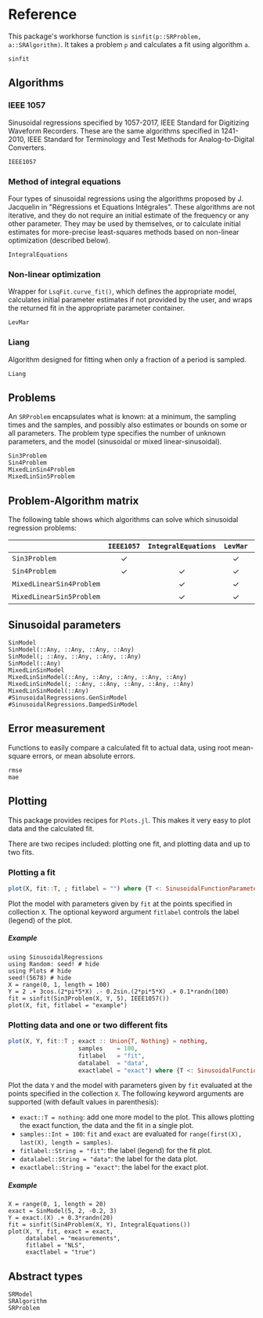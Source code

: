 # Reference

This package's workhorse function is `sinfit(p::SRProblem, a::SRAlgorithm)`. It takes a problem `p`
and calculates a fit using algorithm `a`.

```@docs
sinfit
```

## Algorithms

### IEEE 1057

Sinusoidal regressions specified by 1057-2017, IEEE Standard for Digitizing
Waveform Recorders. These are the same algorithms specified in 1241-2010, IEEE
Standard for Terminology and Test Methods for Analog-to-Digital Converters.

```@docs
IEEE1057
```

### Method of integral equations

Four types of sinusoidal regressions using the algorithms proposed by J.
Jacquelin in "Régressions et Equations Intégrales". These algorithms are not
iterative, and they do not require an initial estimate of the frequency or any
other parameter. They may be used by themselves, or to calculate initial
estimates for more-precise least-squares methods based on non-linear
optimization (described below).

```@docs
IntegralEquations
```

### Non-linear optimization

Wrapper for `LsqFit.curve_fit()`, which defines the appropriate model,
calculates initial parameter estimates if not provided by the user, and wraps the
returned fit in the appropriate parameter container.

```@docs
LevMar
```

### Liang

Algorithm designed for fitting when only a fraction of a period is sampled.

```@docs
Liang
```

## Problems

An `SRProblem` encapsulates what is known: at a minimum, the sampling times and the samples, and
possibly also estimates or bounds on some or all parameters. The problem type specifies the
number of unknown parameters, and the model (sinusoidal or mixed linear-sinusoidal).

```@docs
Sin3Problem
Sin4Problem
MixedLinSin4Problem
MixedLinSin5Problem
```

## Problem-Algorithm matrix

The following table shows which algorithms can solve which sinusoidal regression problems:

|                         |`IEEE1057` | `IntegralEquations` | `LevMar` | `Liang` |
|-------------------------|:---------:|:-------------------:|:--------:|:-------:|
|`Sin3Problem`            | ✓         |                     | ✓        |         |
|`Sin4Problem`            | ✓         | ✓                   | ✓        | ✓       |
|`MixedLinearSin4Problem` |           | ✓                   | ✓        |         |
|`MixedLinearSin5Problem` |           | ✓                   | ✓        |         |

## Sinusoidal parameters

```@docs
SinModel
SinModel(::Any, ::Any, ::Any, ::Any)
SinModel(; ::Any, ::Any, ::Any, ::Any)
SinModel(::Any)
MixedLinSinModel
MixedLinSinModel(::Any, ::Any, ::Any, ::Any, ::Any)
MixedLinSinModel(; ::Any, ::Any, ::Any, ::Any, ::Any)
MixedLinSinModel(::Any)
#SinusoidalRegressions.GenSinModel
#SinusoidalRegressions.DampedSinModel
```

## Error measurement

Functions to easily compare a calculated fit to actual data, using root mean-square errors,
or mean absolute errors.

```@docs
rmse
mae
```

## Plotting

This package provides recipes for `Plots.jl`. This makes it very easy to plot data and the
calculated fit.

There are two recipes included: plotting one fit, and plotting data and up to two fits.

### Plotting a fit

```julia
plot(X, fit::T, ; fitlabel = "") where {T <: SinusoidalFunctionParameters}
```

Plot the model with parameters given by `fit` at the points specified in collection `X`. The
optional keyword argument `fitlabel` controls the label (legend) of the plot.

##### Example

```@example 2
using SinusoidalRegressions
using Random: seed! # hide
using Plots # hide
seed!(5678) # hide
X = range(0, 1, length = 100)
Y = 2 .+ 3cos.(2*pi*5*X) .- 0.2sin.(2*pi*5*X) .+ 0.1*randn(100)
fit = sinfit(Sin3Problem(X, Y, 5), IEEE1057())
plot(X, fit, fitlabel = "example")
```

### Plotting data and one or two different fits

```julia
plot(X, Y, fit::T ; exact :: Union{T, Nothing} = nothing,
                    samples    = 100,
                    fitlabel   = "fit",
                    datalabel  = "data",
                    exactlabel = "exact") where {T <: SinusoidalFunctionParameters}
```
Plot the data `Y` and the model with parameters given by `fit` evaluated at the points specified
in the collection `X`. The following keyword arguments are supported (with default values in
parenthesis):
* `exact::T = nothing`: add one more model to the plot. This allows plotting the exact function, the data and the fit in a single plot.
* `samples::Int = 100`: `fit` and `exact` are evaluated for `range(first(X), last(X), length = samples)`.
* `fitlabel::String = "fit"`: the label (legend) for the fit plot.
* `datalabel::String = "data"`: the label for the data plot.
* `exactlabel::String = "exact"`: the label for the exact plot.

##### Example

```@example 2
X = range(0, 1, length = 20)
exact = SinModel(5, 2, -0.2, 3)
Y = exact.(X) .+ 0.3*randn(20)
fit = sinfit(Sin4Problem(X, Y), IntegralEquations())
plot(X, Y, fit, exact = exact,
     datalabel = "measurements",
     fitlabel = "NLS",
     exactlabel = "true")
```

## Abstract types

```@docs
SRModel
SRAlgorithm
SRProblem
```

